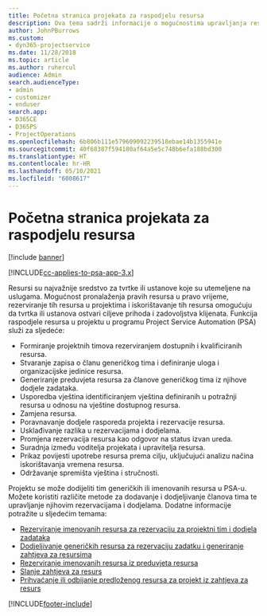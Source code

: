 ```yaml
---
title: Početna stranica projekata za raspodjelu resursa
description: Ova tema sadrži informacije o mogućnostima upravljanja resursima u aplikaciji Project Service Automation (PSA) za Dynamics 365.
author: JohnPBurrows
ms.custom:
- dyn365-projectservice
ms.date: 11/28/2018
ms.topic: article
ms.author: ruhercul
audience: Admin
search.audienceType:
- admin
- customizer
- enduser
search.app:
- D365CE
- D365PS
- ProjectOperations
ms.openlocfilehash: 6b806b111e579609092239518ebae14b1355941e
ms.sourcegitcommit: 40f68387f594180af64a5e5c748b6efa188bd300
ms.translationtype: HT
ms.contentlocale: hr-HR
ms.lasthandoff: 05/10/2021
ms.locfileid: "6008617"
---
```

# <a name="resourcing-projects-home-page"></a>Početna stranica projekata za raspodjelu resursa

[!include [banner](../includes/psa-now-project-operations.md)]

[!INCLUDE[cc-applies-to-psa-app-3.x](../includes/cc-applies-to-psa-app-3x.md)]

Resursi su najvažnije sredstvo za tvrtke ili ustanove koje su utemeljene na uslugama. Mogućnost pronalaženja pravih resursa u pravo vrijeme, rezerviranje tih resursa u projektima i iskorištavanje tih resursa omogućuju da tvrtka ili ustanova ostvari ciljeve prihoda i zadovoljstva klijenata. Funkcija raspodjele resursa u projektu u programu Project Service Automation (PSA) služi za sljedeće:

- Formiranje projektnih timova rezerviranjem dostupnih i kvalificiranih resursa.
- Stvaranje zapisa o članu generičkog tima i definiranje uloga i organizacijske jedinice resursa.
- Generiranje preduvjeta resursa za članove generičkog tima iz njihove dodjele zadataka.
- Usporedba vještina identificiranjem vještina definiranih u potražnji resursa u odnosu na vještine dostupnog resursa.
- Zamjena resursa.
- Poravnavanje dodjele rasporeda projekta i rezervacije resursa.
- Usklađivanje razlika u rezervacijama i dodjelama.
- Promjena rezervacija resursa kao odgovor na status izvan ureda.
- Suradnja između voditelja projekata i upravitelja resursa.
- Prikaz povijesti upotrebe resursa prema cilju, uključujući analizu načina iskorištavanja vremena resursa.
- Održavanje spremišta vještina i stručnosti.


Projektu se može dodijeliti tim generičkih ili imenovanih resursa u PSA-u. Možete koristiti različite metode za dodavanje i dodjeljivanje članova tima te upravljanje njihovim rezervacijama i dodjelama. Dodatne informacije potražite u sljedećim temama:

- [Rezerviranje imenovanih resursa za rezervaciju za projektni tim i dodjela zadataka](assign-named-bookable-resource.md)
- [Dodjeljivanje generičkih resursa za rezervaciju zadatku i generiranje zahtjeva za resursima](assign-generic-bookable-resource.md)
- [Rezerviranje imenovanih resursa iz preduvjeta resursa](book-named-resource.md)
- [Slanje zahtjeva za resurs](submit-resource-request.md)
- [Prihvaćanje ili odbijanje predloženog resursa za projekt iz zahtjeva za resurs](accept-reject-proposed-resource.md)


[!INCLUDE[footer-include](../includes/footer-banner.md)]